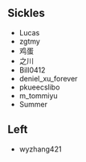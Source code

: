 ## Sickles
- Lucas
- zgtmy
- 鸡蛋
- 之川
- Bill0412
- deniel_xu_forever
- pkueecslibo
- m_tommiyu
- Summer

## Left
- wyzhang421
